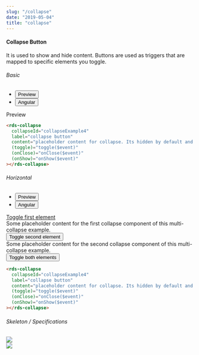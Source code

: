 ```yaml
---
slug: "/collapse"
date: "2019-05-04"
title: "collapse"
---
```


<!-- CSS only -->
<link href="https://cdn.jsdelivr.net/npm/bootstrap@5.1.3/dist/css/bootstrap.min.css" rel="stylesheet" integrity="sha384-1BmE4kWBq78iYhFldvKuhfTAU6auU8tT94WrHftjDbrCEXSU1oBoqyl2QvZ6jIW3" crossorigin="anonymous">
<link rel="stylesheet" href="../../../../../../../raaghu/src/assets/css/style-elements.css">
<link rel="stylesheet" href="../../../../../../../raaghu/src/assets/css/main.css">

#### Collapse Button

<p class="checkbox-def">It is used to show and hide content. Buttons are used as triggers that are mapped to specific elements you toggle.</p>

<section class="py-4">
    <h6>Basic</h6>
    <div class="py-3">
      <div class="cust-tabs">
        <ul class="nav nav-tabs" id="myTab" role="tablist">
          <li class="nav-item" role="presentation">
            <button class="nav-link active" id="PreviewBasic-tab" data-bs-toggle="tab" data-bs-target="#PreviewBasic" type="button" role="tab" aria-controls="PreviewBasic" aria-selected="true">Preview </button>
          </li>
          <li class="nav-item" role="presentation">
            <button class="nav-link" id="AngularBasic-tab" data-bs-toggle="tab" data-bs-target="#AngularBasic" type="button" role="tab" aria-controls="AngularBasic" aria-selected="false"><i class="bi bi-code-slash" style="font-size:1.0rem"></i>Angular</button>
          </li>
        </ul>
      </div>
      <div class="tab-content card border" id="myTabContent">
        <div class="tab-pane fade show active" id="PreviewBasic" role="tabpanel" aria-labelledby="PreviewBasic-tab">
          Preview
        </div>
        <div class="tab-pane fade show" id="AngularBasic" role="tabpanel" aria-labelledby="AngularBasic-tab">
          <div class="contents bg-code">
<div class="row  m-0 p-4">

```html
<rds-collapse
  collapseId="collapseExample4"
  label="collapse button"
  content="placeholder content for collapse. Its hidden by default and shown when triggered."
  (toggle)="toggle($event)"
  (onClose)="onClose($event)"
  (onShow)="onShow($event)"
></rds-collapse>
```

</div>
          </div>
        </div>
      </div>
    </div>
  </section>


  <section class="py-4">
    <h6>Horizontal</h6>
    <div class="py-3">
      <div class="cust-tabs">
        <ul class="nav nav-tabs" id="myTab" role="tablist">
          <li class="nav-item" role="presentation">
            <button class="nav-link active" id="PreviewHorizontal-tab" data-bs-toggle="tab" data-bs-target="#PreviewHorizontal" type="button" role="tab" aria-controls="PreviewHorizontal" aria-selected="true">Preview </button>
          </li>
          <li class="nav-item" role="presentation">
            <button class="nav-link" id="AngularHorizontal-tab" data-bs-toggle="tab" data-bs-target="#AngularHorizontal" type="button" role="tab" aria-controls="AngularHorizontal" aria-selected="false"><i class="bi bi-code-slash" style="font-size:1.0rem"></i>Angular</button>
          </li>
        </ul>
      </div>
      <div class="tab-content card border" id="myTabContent">
        <div class="tab-pane fade show active" id="PreviewHorizontal" role="tabpanel" aria-labelledby="PreviewHorizontal-tab">
          <div class="contents bg-light p-5">
            <div class="row">
               <div class="row">
  <div class="col-xl-3 col-md-4 col-12 mb-4 text-right text-start">
   <a class="btn btn-primary mb-2 btn-block" data-bs-toggle="collapse" href="#multiCollapseExample1" role="button" aria-expanded="false" aria-controls="multiCollapseExample1">Toggle first element</a>
    <div class="collapse multi-collapse" id="multiCollapseExample1">
      <div class="card card-body">
        Some placeholder content for the first collapse component of this multi-collapse example. 
      </div>
    </div>
  </div>
  <div class="col-xl-3 col-md-4 col-12 mb-4 text-right text-start">
   <button class="btn btn-primary mb-2 btn-block" type="button" data-bs-toggle="collapse" data-bs-target="#multiCollapseExample2" aria-expanded="false" aria-controls="multiCollapseExample2">Toggle second element</button>
    <div class="collapse multi-collapse" id="multiCollapseExample2">
      <div class="card card-body">
        Some placeholder content for the second collapse component of this multi-collapse example. 
      </div>
    </div>
  </div>
  <div class="col-xl-3 col-md-4 col-12 mb-4 text-right text-start">
      <button class="btn btn-primary mb-2 btn-block" type="button" data-bs-toggle="collapse" data-bs-target=".multi-collapse" aria-expanded="false" aria-controls="multiCollapseExample1 multiCollapseExample2">Toggle both elements</button>
  </div>
</div>     
            </div>
          </div>
        </div>
        <div class="tab-pane fade show" id="AngularHorizontal" role="tabpanel" aria-labelledby="AngularHorizontal-tab">
<div class="contents bg-code">
<div class="row  m-0 p-4">

```html
<rds-collapse
  collapseId="collapseExample4"
  label="collapse button"
  content="placeholder content for collapse. Its hidden by default and shown when triggered."
  (toggle)="toggle($event)"
  (onClose)="onClose($event)"
  (onShow)="onShow($event)"
></rds-collapse>
```

</div>
          </div>
        </div>
      </div>
    </div>
  </section>

  <section class="py-4">
                        <h6>
                           Skeleton / Specifications
                        </h6>
                        <div class="py-3">
                              <!-- Tab panes -->
                              <div class="">
                                 <div class="row">
                                    <div class="col-md-6">
                                       <img src="https://portal.raaghu.io/images/components/_collapse-button/img-1.png" class="img-fluid">
                                    </div>
                                    <div class="col-md-6 ">
                                       <img src="https://portal.raaghu.io/images/components/_collapse-button/img-2.png" class="img-fluid">
                                    </div>
                                 </div>
                              </div>
                        </div>
                     </section>



<!-- JavaScript Bundle with Popper -->
<script src="https://cdn.jsdelivr.net/npm/bootstrap@5.1.3/dist/js/bootstrap.bundle.min.js" integrity="sha384-ka7Sk0Gln4gmtz2MlQnikT1wXgYsOg+OMhuP+IlRH9sENBO0LRn5q+8nbTov4+1p" crossorigin="anonymous"></script>
